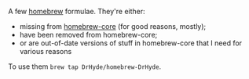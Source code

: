 A few [homebrew](https://brew.sh/) formulae. They're either:

* missing from [homebrew-core](https://github.com/Homebrew/homebrew-core/) (for good reasons, mostly);
* have been removed from homebrew-core;
* or are out-of-date versions of stuff in homebrew-core that I need for various reasons

To use them `brew tap DrHyde/homebrew-DrHyde`.
